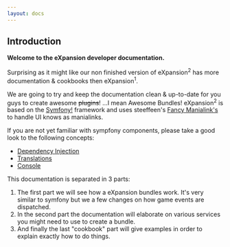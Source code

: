 ```yaml
---
layout: docs
---
```


## Introduction

**Welcome to the eXpansion developer documentation.**

Surprising as it might like our non finished version of eXpansion<sup>2</sup> has more documentation & cookbooks then eXpansion<sup>1</sup>. 

We are going to try and keep the documentation clean & up-to-date for you guys to create awesome <del>plugins</del>! 
...I mean Awesome Bundles! eXpansion<sup>2</sup> is based on the [Symfony!](https://symfony.com/) framework and uses steeffeen's [Fancy Manialink's](https://github.com/steeffeen/FancyManiaLinks) to handle UI knows as manialinks. 
 
If you are not yet familiar with sympfony components, please take a good look to the following concepts:
* [Dependency Injection](http://symfony.com/doc/current/components/dependency_injection.html)
* [Translations](http://symfony.com/doc/current/components/translation.html)
* [Console](http://symfony.com/doc/current/components/console.html)

This documentation is separated in 3 parts:
1. The first part we will see how a eXpansion bundles work. It's very similar to symfony but we a few changes on how game events are dispatched. 
2. In the second part the documentation will elaborate on various services you might need to use to create a bundle. 
3. And finally the last "cookbook" part will give examples in order to explain exactly how to do things.
